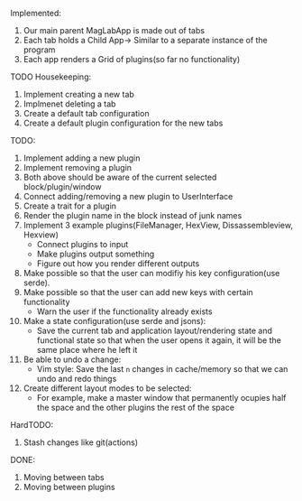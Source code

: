 Implemented:
1. Our main parent MagLabApp is made out of tabs
2. Each tab holds a Child App-> Similar to a separate instance of the program
3. Each app renders a Grid of plugins(so far no functionality)

TODO Housekeeping:
1. Implement creating a new tab
2. Implmenet deleting a tab
3. Create a default tab configuration
4. Create a default plugin configuration for the new tabs

TODO:
1. Implement adding a new plugin
2. Implement removing a plugin
3. Both above should be aware of the current selected block/plugin/window
4. Connect adding/removing a new plugin to UserInterface
5. Create a trait for a plugin
6. Render the plugin name in the block instead of junk names
7. Implement 3 example plugins(FileManager, HexView, Dissassembleview, Hexview)
    - Connect plugins to input
    - Make plugins output something
    - Figure out how you render different outputs
8. Make possible so that the user can modifiy his key configuration(use serde).
9. Make possible so that the user can add new keys with certain functionality
    - Warn the user if the functionality already exists
10. Make a state configuration(use serde and jsons):
    - Save the current tab and application layout/rendering state and
      functional state so that when the user opens it again, it will be the
        same place where he left it
11. Be able to undo a change:
    - Vim style: Save the last `n` changes in cache/memory so that we can undo
      and redo things
12. Create different layout modes to be selected:
    - For example, make a master window that permanently ocupies half the
        space and the other plugins the rest of the space

HardTODO:
1. Stash changes like git(actions)

DONE:
1. Moving between tabs
2. Moving between plugins
